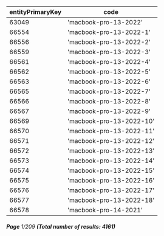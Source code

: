 | entityPrimaryKey | code                     |
| ---------------- | ------------------------ |
| 63049            | 'macbook-pro-13-2022'    |
| 66554            | 'macbook-pro-13-2022-1'  |
| 66556            | 'macbook-pro-13-2022-2'  |
| 66559            | 'macbook-pro-13-2022-3'  |
| 66561            | 'macbook-pro-13-2022-4'  |
| 66562            | 'macbook-pro-13-2022-5'  |
| 66563            | 'macbook-pro-13-2022-6'  |
| 66565            | 'macbook-pro-13-2022-7'  |
| 66566            | 'macbook-pro-13-2022-8'  |
| 66567            | 'macbook-pro-13-2022-9'  |
| 66569            | 'macbook-pro-13-2022-10' |
| 66570            | 'macbook-pro-13-2022-11' |
| 66571            | 'macbook-pro-13-2022-12' |
| 66572            | 'macbook-pro-13-2022-13' |
| 66573            | 'macbook-pro-13-2022-14' |
| 66574            | 'macbook-pro-13-2022-15' |
| 66575            | 'macbook-pro-13-2022-16' |
| 66576            | 'macbook-pro-13-2022-17' |
| 66577            | 'macbook-pro-13-2022-18' |
| 66578            | 'macbook-pro-14-2021'    |

###### **Page** 1/209 **(Total number of results: 4161)**